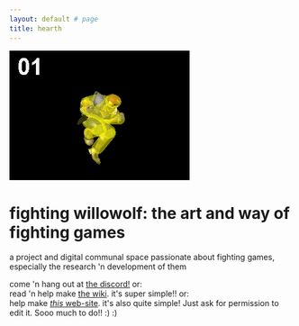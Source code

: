 ```yaml
---
layout: default # page
title: hearth
---
```


![](knee-animation-hitbox.gif?raw=true)

# fighting willowolf: the art and way of fighting games
a project and digital communal space passionate about fighting games, especially the research 'n development of them

come 'n hang out at [the discord!](https://discord.gg/FtAQws9) or:  
read 'n help make [the wiki](https://github.com/Rahil627/fighting-game-anarchy/wiki). it's super simple!! or:  
help make [*this* web-site](https://github.com/Rahil627/fighting-game-anarchy). it's also quite simple! Just ask for permission to edit it. Sooo much to do!! :) :)  

